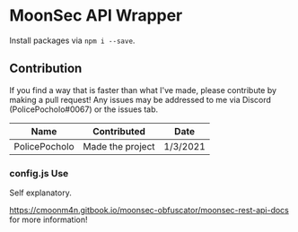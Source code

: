 # MoonSec API Wrapper

Install packages via `npm i --save`.

## Contribution

If you find a way that is faster than what I've made, please contribute by making a pull request! Any issues may be addressed to me via Discord (PolicePocholo#0067) or the issues tab.

Name|Contributed|Date
---|---|---
PolicePocholo|Made the project|1/3/2021


### config.js Use
Self explanatory.

https://cmoonm4n.gitbook.io/moonsec-obfuscator/moonsec-rest-api-docs for more information!
